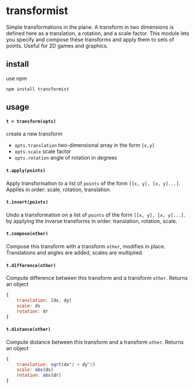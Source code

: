 # transformist

Simple transformations in the plane. A transform in two dimensions is defined here as a translation, a rotation, and a scale factor. This module lets you specify and compose these transforms and apply them to sets of points. Useful for 2D games and graphics.

## install

use npm

```
npm install transformist
```

## usage

#### `t = transform(opts)`

create a new transform

- `opts.translation` two-dimensional array in the form `[x,y]`
- `opts.scale` scale factor
- `opts.rotation` angle of rotation in degrees

#### `t.apply(points)`

Apply transformation to a list of `points` of the form `[[x, y], [x, y]...]`. Applies in order: scale, rotation, translation.

#### `t.invert(points)`

Undo a transformation on a list of `points` of the form `[[x, y], [x, y]...]`.  by applying the inverse transforms in order: translation, rotation, scale.

#### `t.compose(other)`

Compose this transform with a transform `other`, modifies in place. Translations and angles are added, scales are multiplied.

#### `t.difference(other)`

Compute difference between this transform and a transform `other`. Returns an object 

```javascript
{
	translation: [dx, dy]
	scale: ds
	rotation: dr
}
```

#### `t.distance(other)`

Compute distance between this transform and a transform `other`. Returns an object

```javascript
{
	translation: sqrt(dx^2 + dy^2)
	scale: abs(ds)
	rotation: abs(dr)
}
```
